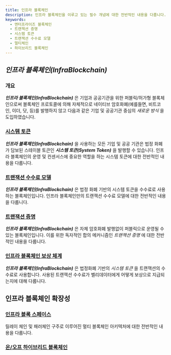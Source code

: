 ```yaml
---
title: 인프라 블록체인
description: 인프라 블록체인을 이루고 있는 필수 개념에 대한 전반적인 내용을 다룹니다.
keywords:
  - 엔터프라이즈 블록체인
  - 트랜잭션 증명
  - 시스템 토큰
  - 트랜잭션 수수료 모델
  - 멀티체인
  - 하이브리드 블록체인
---
```


## _**인프라 블록체인(InfraBlockchain)**_ 

### 개요 

_**인프라 블록체인(InfraBlockchain)**_ 은 기업과 공공기관을 위한 퍼블릭/허가형 블록체인으로써 블록체인 프로토콜에 의해 자체적으로 네이티브 암호화폐(예를들면, 비트코인, 이더, 닷, 등)를 발행하지 않고 다음과 같은 기업 및 공공기관 중심의 _새로운 방식_ 을 도입하였습니다. 

### [시스템 토큰](./system-token.md)

_**인프라 블록체인(InfraBlockchain)**_ 을 사용하는 모든 기업 및 공공 기관은 법정 화폐가 담보된 스테이블 토큰인 **_시스템 토큰(System Token)_** 을 발행할 수 있습니다. 인프라 블록체인의 운영 및 컨센서스에 중요한 역할을 하는 시스템 토큰에 대한 전반적인 내용을 다룹니다. 

### [트랜잭션 수수료 모델](./transaction-fee.md)
_**_인프라 블록체인(InfraBlockchain)_**_ 은 법정 화폐 기반의 시스템 토큰을 수수료로 사용하는 블록체인입니다. 인프라 블록체인만의 트랜잭션 수수료 모델에 대한 전반적인 내용을 다룹니다.

### [트랜잭션 증명](./proof-of-transaction.md)

_**인프라 블록체인(InfraBlockchain)**_ 은 자체 암호화폐 발행없이 퍼블릭으로 운영될 수 있는 블록체인입니다. 이를 위한 독자적인 합의 메커니즘인 _트랜잭션 증명_ 에 대한 전반적인 내용을 다룹니다.

### [인프라 블록체인 보상 체계](./incentive.md)

_**인프라 블록체인(InfraBlockchain)**_ 은 법정화폐 기반의 _시스템 토큰_ 을 트랜잭션의 수수료로 사용합니다. 사용된 트랜잭션 수수료가 벨리데이터에게 어떻게 보상으로 지급되는지에 대해 다룹니다. 

## 인프라 블록체인 확장성

### [인프라 블록 스페이스](./infra-blockspace.md)

릴레이 체인 및 패러체인 구주로 이루어진 멀티 블록체인 아키텍처에 대한 전반적인 내용을 다룹니다.

### [온/오프 하이브리드 블록체인](./hybrid-blockchain.md)

